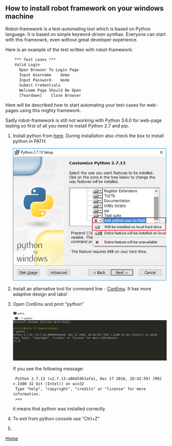 ## How to install robot framework on your windows machine

Robot-framework is a test-automating tool which is based on Python language.
It is based on simple keyword-driven synthax. Everyone can start with this frameowrk, even without great developer experience.

Here is an example of the test written with robot-framework:

        *** Test cases ***
        Valid Login
          Open Browser To Login Page
          Input Username    demo
          Input Password    mode
          Submit Credentials
          Welcome Page Should Be Open
          [Teardown]    Close Browser

Here will be described how to start automating your test-cases for web-pages using this mighty framework.

Sadly robot-framework is still not working with Python 3.6.0 for web-page testing so first of all you need to install Python 2.7 and pip.

1. Install python from [here](https://www.python.org/downloads/). During installation also check the box to install python in PATH.

    ![](/images/Python_install.png)

2. Install an alternative tool for command line - [ConEmu](https://conemu.github.io/). It has more adaptive design and tabs!
3. Open ConEmu and print "python"

    ![](/images/conemu_python.png)

    If you see the following message:

        Python 2.7.13 (v2.7.13:a06454b1afa1, Dec 17 2016, 20:42:59) [MSC v.1500 32 bit (Intel)] on win32
        Type "help", "copyright", "credits" or "license" for more information.
        >>>

    it means that python was installed correctly.  

4. To exit from python console use "Ctrl+Z"
5. 




[Home](https://illuminatt.github.io)
